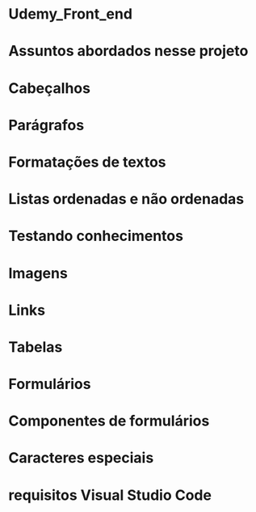 # Udemy_Front_end

# Assuntos abordados nesse projeto

# Cabeçalhos
# Parágrafos
# Formatações de textos
# Listas ordenadas e não ordenadas
# Testando conhecimentos
# Imagens
# Links
# Tabelas
# Formulários 
# Componentes de formulários 
# Caracteres especiais


# requisitos Visual Studio Code
